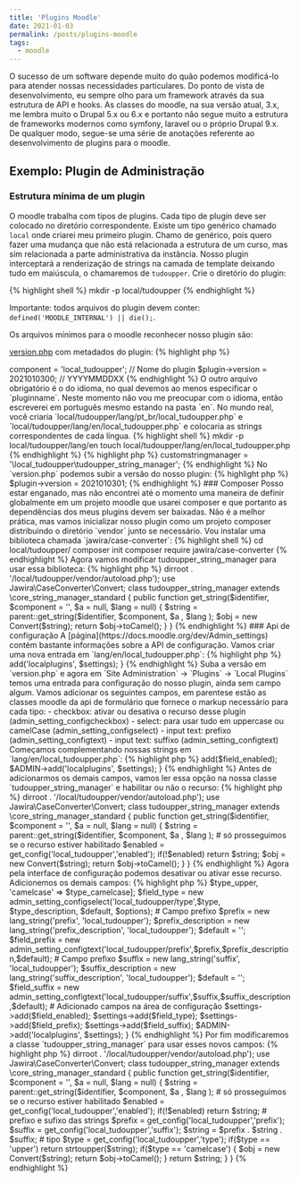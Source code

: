 ```yaml
---
title: 'Plugins Moodle'
date: 2021-01-03
permalink: /posts/plugins-moodle
tags:
  - moodle
---
```


O sucesso de um software depende muito do quão podemos modificá-lo para atender
nossas necessidades particulares. Do ponto de vista de desenvolvimento, eu sempre
olho para um framework através da sua estrutura de API e hooks. As classes do moodle, 
na sua versão atual, 3.x, me lembra muito o Drupal 5.x ou 6.x e portanto não segue muito
a estrutura de frameworks modernos como symfony, laravel ou o próprio Drupal 9.x.
De qualquer modo, segue-se uma série de anotações referente ao desenvolvimento de plugins
para o moodle.

<ul id="toc"></ul>

## Exemplo: Plugin de Administração

### Estrutura mínima de um plugin

O moodle trabalha com tipos de plugins. Cada tipo de plugin deve ser colocado
no diretório correspondente. Existe um tipo genérico chamado `local` onde criarei
meu primeiro plugin. Chamo de genérico, pois quero fazer uma mudança que não está 
relacionada a estrutura de um curso, mas sim relacionada a parte administrativa
da instância. 
Nosso plugin interceptará a renderização de strings na camada de template 
deixando tudo em maiúscula, o chamaremos de `tudoupper`.
Crie o diretório do plugin:

{% highlight shell %}
mkdir -p local/tudoupper
{% endhighlight %}

Importante: todos arquivos do plugin devem conter: `defined('MOODLE_INTERNAL') || die();`.

Os arquivos mínimos para o moodle reconhecer nosso plugin são:

[version.php](https://docs.moodle.org/dev/version.php) com metadados do plugin:
{% highlight php %}
<?php
defined('MOODLE_INTERNAL') || die();
$plugin->component = 'local_tudoupper'; // Nome do plugin
$plugin->version = 2021010300; //  YYYYMMDDXX
{% endhighlight %}

O outro arquivo obrigatório é o do idioma, no qual devemos ao menos
especificar o `pluginname`. Neste momento não vou me preocupar com o idioma,
então escreverei em português mesmo estando na pasta `en`. No mundo real,
você criaria `local/tudoupper/lang/pt_br/local_tudoupper.php` 
e `local/tudoupper/lang/en/local_tudoupper.php` e colocaria as strings
correspondentes de cada língua.

{% highlight shell %}
mkdir -p local/tudoupper/lang/en
touch local/tudoupper/lang/en/local_tudoupper.php
{% endhighlight %}

{% highlight php %}
<?php
defined('MOODLE_INTERNAL') || die();
$string['pluginname'] = 'Plugin que deixa tudo maiúsculo';
{% endhighlight %}

Neste momento, ao acessar o moodle como `site administrator` o sistema
reconhecerá e habilitará nosso plugin. 

### String API

Grande parte das classes que no geral vamos querer alterar em um plugin
do tipo `local` estão em `lib/classes`. Queremos interceptar a classe que
renderiza string para o template, assim vamos na busca de uma interface
que trare de string:

{% highlight shell %}
find ./lib/classes -iname "*string*"
{% endhighlight %}

Identificamos a interface `./lib/classes/string_manager.php` que é 
implementada pela classe `./lib/classes/string_manager_standard.php`. 
Há um método chamado `get_string` com a descrição: Get String 
returns a requested string.

No nosso plugin criaremos um diretórios chamado `classes`:
{% highlight shell %}
mkdir -p local/tudoupper/classes
touch local/tudoupper/classes/tudoupper_string_manager.php
{% endhighlight %}

Em tudoupper_string_manager.php vamos extender core_string_manager_standard
e sobrescrever o método get_string() copiando sua assinatura assim como
definida na interface:

{% highlight php %}
<?php
namespace local_tudoupper;
defined('MOODLE_INTERNAL') || die();
class tudoupper_string_manager extends \core_string_manager_standard {
  public function get_string($identifier, $component = '', $a = null, $lang = null) {
    $string = parent::get_string($identifier, $component, $a , $lang );
    return strtoupper($string);
  }
}
{% endhighlight %}

Conforme a [documentação](https://docs.moodle.org/dev/String_API) informamos
ao moodle no `config.php` para usar nossa classe ao invés da `core_string_manager_standard`:

{% highlight php %}
$CFG->customstringmanager = '\local_tudoupper\tudoupper_string_manager';
{% endhighlight %}

No `version.php` podemos subir a versão do nosso plugin:
{% highlight php %}
$plugin->version = 2021010301;
{% endhighlight %}

### Composer

Posso estar enganado, mas não encontrei até o momento uma maneira de definir
globalmente em um projeto moodle que usarei composer e que portanto as dependências
dos meus plugins devem ser baixadas. Não é a melhor prática, mas vamos inicializar
nosso plugin como um projeto composer distribuindo o diretório 
`vendor` junto se necessário. Vou instalar uma biblioteca chamada `jawira/case-converter`:

{% highlight shell %}
cd local/tudoupper/
composer init
composer require jawira/case-converter
{% endhighlight %}

Agora vamos modificar tudoupper_string_manager para usar essa biblioteca:

{% highlight php %}
<?php
namespace local_tudoupper;

defined('MOODLE_INTERNAL') || die();
require_once($CFG->dirroot . '/local/tudoupper/vendor/autoload.php');

use Jawira\CaseConverter\Convert;

class tudoupper_string_manager extends \core_string_manager_standard {
  public function get_string($identifier, $component = '', $a = null, $lang = null) {
    $string = parent::get_string($identifier, $component, $a , $lang );
    $obj = new Convert($string);
    return $obj->toCamel();
  }
}
{% endhighlight %}

### Api de configuração

A [página](https://docs.moodle.org/dev/Admin_settings) contém bastante informações
sobre a API de configuração.

Vamos criar uma nova entrada em `lang/en/local_tudoupper.php`:
{% highlight php %}
<?php
defined('MOODLE_INTERNAL') || die();
$string['pluginname'] = 'Plugin que deixa tudo maiúsculo';
$string['title'] = 'Configurações do plugin super massa tudoupper';
{% endhighlight %}

Adicionemos um novo arquivo chamado `settings.php` no nosso plugin
tendo uma condição com `$hassiteconfig` que restringe esse acesso 
apenas para administradores da plataforma. 
Manipularemos um objetos do tipo `admin_settingpage` que cuidará 
da camada de formulário e persistência no banco de dados das
configurações do plugin. Depois adicionamos esse objeto na variável global 
`$ADMIN` que se encarregará de disponibilizar as opções do nosso
plugin na área de configurações da plataforma. 

{% highlight php %}
<?php
defined('MOODLE_INTERNAL') || die();
 
if ($hassiteconfig) {
    $title = new lang_string('title', 'local_tudoupper');
    $settings = new admin_settingpage('local_tudoupper', $title);
    $ADMIN->add('localplugins', $settings);
}
{% endhighlight %}

Suba a versão em `version.php` e agora em `Site Administration` -> 
`Plugins` -> `Local Plugins` temos uma entrada para configuração do
nosso plugin, ainda sem campo algum. 

Vamos adicionar os seguintes campos, em parentese estão as classes moodle
da api de formulário que fornece o markup necessário para cada tipo:

- checkbox: ativar ou desativa o recurso desse plugin (admin_setting_configcheckbox)
- select: para usar tudo em uppercase ou camelCase (admin_setting_configselect)
- input text: prefixo (admin_setting_configtext)
- input text: suffixo (admin_setting_configtext)

Começamos complementando nossas strings em `lang/en/local_tudoupper.php`:
{% highlight php %}
<?php
defined('MOODLE_INTERNAL') || die();

$string['pluginname'] = 'Plugin que deixa tudo maiúsculo';
$string['title'] = 'Configurações do plugin super massa tudoupper';

$string['enabled'] = 'Habilitar tudoupper?';
$string['enabled_description'] = 'Habilitar esse recurso na plataforma moodle';

$string['type'] = 'Configura tipo';
$string['type_description'] = 'Tipo que deseja para o plugin tudoupper';
$string['type_upper'] = 'Tudo em Maiúscula';
$string['type_camelcase'] = 'Tudo em CamelCase';

$string['prefix'] = 'Configura prefixo';
$string['prefix_description'] = 'Colocar um prefixo em todas strings';

$string['suffix'] = 'Configura sufixo';
$string['suffix_description'] = 'Colocar um sufixo em todas strings';

{% endhighlight %}

Inicialmente vamos adicionar somente o campo `$enabled`:

{% highlight php %}
<?php
defined('MOODLE_INTERNAL') || die();
 
if ($hassiteconfig) {
    
    # Inicializando objeto admin_settingpage
    $title = new lang_string('title', 'local_tudoupper');
    $settings = new admin_settingpage('local_tudoupper', $title);

    # Campo para habilitar ou desabilitar recurso
    $enabled = new lang_string('enabled', 'local_tudoupper');
    $enabled_description = new lang_string('enabled_description', 'local_tudoupper');
    $field_enabled = new admin_setting_configcheckbox('local_tudoupper/enabled',$enabled,$enabled_description,1);

    # Adicionado campos na área de configuração
    $settings->add($field_enabled);
    $ADMIN->add('localplugins', $settings);
}
{% endhighlight %}

Antes de adicionarmos os demais campos, vamos ler essa opção na nossa
classe `tudoupper_string_manager` e habilitar ou não o recurso:

{% highlight php %}
<?php
namespace local_tudoupper;

defined('MOODLE_INTERNAL') || die();
require_once($CFG->dirroot . '/local/tudoupper/vendor/autoload.php');

use Jawira\CaseConverter\Convert;

class tudoupper_string_manager extends \core_string_manager_standard {
  public function get_string($identifier, $component = '', $a = null, $lang = null) {

    $string = parent::get_string($identifier, $component, $a , $lang );

    # só prosseguimos se o recurso estiver habilitado
    $enabled = get_config('local_tudoupper','enabled');
    if(!$enabled) return $string;
    
    $obj = new Convert($string);
    return $obj->toCamel();
  }
}
{% endhighlight %}

Agora pela interface de configuração podemos desativar ou ativar esse recurso.

Adicionemos os demais campos:

{% highlight php %}
<?php
defined('MOODLE_INTERNAL') || die();
 
if ($hassiteconfig) {
    
    # Inicializando objeto admin_settingpage
    $title = new lang_string('title', 'local_tudoupper');
    $settings = new admin_settingpage('local_tudoupper', $title);

    # Campo para habilitar ou desabilitar recurso
    $enabled = new lang_string('enabled', 'local_tudoupper');
    $enabled_description = new lang_string('enabled_description', 'local_tudoupper');
    $field_enabled = new admin_setting_configcheckbox('local_tudoupper/enabled',$enabled,$enabled_description,1);

    # Campos tipo
    $type = new lang_string('type', 'local_tudoupper');
    $type_description = new lang_string('type_description', 'local_tudoupper');
    $type_upper = new lang_string('type_upper', 'local_tudoupper');
    $type_camelcase = new lang_string('type_camelcase', 'local_tudoupper');
    $default = 'upper';
    $options = ['upper' => $type_upper, 'camelcase' => $type_camelcase];
    $field_type = new admin_setting_configselect('local_tudoupper/type',$type, $type_description, $default, $options);

    # Campo prefixo
    $prefix = new lang_string('prefix', 'local_tudoupper');
    $prefix_description = new lang_string('prefix_description', 'local_tudoupper');
    $default = '';
    $field_prefix = new admin_setting_configtext('local_tudoupper/prefix',$prefix,$prefix_description,$default);

    # Campo prefixo
    $suffix = new lang_string('suffix', 'local_tudoupper');
    $suffix_description = new lang_string('suffix_description', 'local_tudoupper');
    $default = '';
    $field_suffix = new admin_setting_configtext('local_tudoupper/suffix',$suffix,$suffix_description,$default);

    # Adicionado campos na área de configuração
    $settings->add($field_enabled);
    $settings->add($field_type);
    $settings->add($field_prefix);
    $settings->add($field_suffix);
    $ADMIN->add('localplugins', $settings);
}
{% endhighlight %}

Por fim modificaremos a classe `tudoupper_string_manager` para usar
esses novos campos:
{% highlight php %}
<?php
namespace local_tudoupper;

defined('MOODLE_INTERNAL') || die();
require_once($CFG->dirroot . '/local/tudoupper/vendor/autoload.php');

use Jawira\CaseConverter\Convert;

class tudoupper_string_manager extends \core_string_manager_standard {
  public function get_string($identifier, $component = '', $a = null, $lang = null) {

    $string = parent::get_string($identifier, $component, $a , $lang );

    # só prosseguimos se o recurso estiver habilitado
    $enabled = get_config('local_tudoupper','enabled');
    if(!$enabled) return $string;

    # prefixo e sufixo das strings
    $prefix = get_config('local_tudoupper','prefix');
    $suffix = get_config('local_tudoupper','suffix');
    $string =  $prefix . $string .  $suffix;

    # tipo
    $type = get_config('local_tudoupper','type');
    if($type == 'upper') return strtoupper($string);
    if($type == 'camelcase') {
      $obj = new Convert($string);
      return $obj->toCamel();
    }
    return $string;
  }
}
{% endhighlight %}





